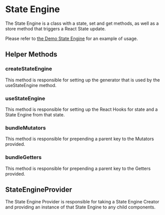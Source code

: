 # State Engine

The State Engine is a class with a state, set and get methods, as well as a store method that triggers a React State update.

Please refer to [the Demo State Engine](src/state-engines/demo-state-engine/demo-state-engine.ts) for an example of usage.

## Helper Methods

### createStateEngine

This method is responsible for setting up the generator that is used by the useStateEngine method.

### useStateEngine

This method is responsible for setting up the React Hooks for state and a State Engine from that state.

### bundleMutators

This method is responsible for prepending a parent key to the Mutators provided.

### bundleGetters

This method is responsible for prepending a parent key to the Getters provided.

## StateEngineProvider

The State Engine Provider is responsible for taking a State Engine Creator and providing an instance of that State Engine to any child components.
